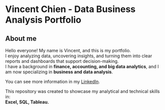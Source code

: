 # Vincent Chien - Data Business Analysis Portfolio

## About me
Hello everyone! My name is Vincent, and this is my portfolio.  
I enjoy analyzing data, uncovering insights, and turning them into clear reports and dashboards that support decision-making.  
I have a background in **finance, accounting, and big data analytics**, and I am now specializing in **business and data analysis**.

You can see more information in my [LinkedIn](https://www.linkedin.com/in/vincent-chien/).

This repository was created to showcase my analytical and technical skills in:  
**Excel, SQL, Tableau.**
